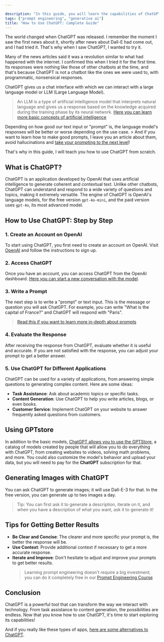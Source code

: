 ```yaml
---

description: "In this guide, you will learn the capabilities of ChatGPT, what it is, and how to get the most out of generative AI 🚀"
tags: ["prompt engineering", "generative ai"]
title: "How to Use ChatGPT: Complete Guide"
---
```


The world changed when ChatGPT was released. I remember the moment I saw the first news about it, shortly after news about Dall-E had come out, and I had tried it. That's why when I saw ChatGPT, I wanted to try it.

Many of the news articles said it was a revolution similar to what had happened with the internet. I confirmed this when I tried it for the first time. Its responses were nothing like those of other chatbots at the time, and that's because ChatGPT is not a chatbot like the ones we were used to, with programmatic, nonsensical responses.

ChatGPT gives us a chat interface with which we can interact with a large language model or LLM (Large Language Model).

> An LLM is a type of artificial intelligence model that interprets natural language and gives us a response based on the knowledge acquired during the training phase by its neural network. [Here you can learn more basic concepts of artificial intelligence](https://4geeks.com/lesson/artificial-intelligence-in-simple-terms)

Depending on how good our text input or "prompt" is, the language model's responses will be better or worse depending on the use case. > And if you want to learn how to make good prompts, I leave you an article about them, avoid hallucinations and [take your prompting to the next level](https://4geeks.com/lesson/what-is-a-prompt)!

That's why in this guide, I will teach you how to use ChatGPT from scratch.

## What is ChatGPT?

ChatGPT is an application developed by OpenAI that uses artificial intelligence to generate coherent and contextual text. Unlike other chatbots, ChatGPT can understand and respond to a wide variety of questions and topics, making it extremely versatile. The engine of ChatGPT is OpenAI's language models, for the free version `gpt-4o-mini`, and the paid version uses `gpt-4o`, its most advanced model.

## How to Use ChatGPT: Step by Step

### 1. Create an Account on OpenAI

To start using ChatGPT, you first need to create an account on OpenAI. Visit [OpenAI](https://www.openai.com/) and follow the instructions to sign up.

### 2. Access ChatGPT

Once you have an account, you can access ChatGPT from the OpenAI dashboard. [Here you can start a new conversation with the model](https://chatgpt.com/).

### 3. Write a Prompt

The next step is to write a "prompt" or text input. This is the message or question you will ask ChatGPT. For example, you can write "What is the capital of France?" and ChatGPT will respond with "Paris".

> [Read this if you want to learn more in-depth about prompts](https://4geeks.com/lesson/what-is-a-prompt)

### 4. Evaluate the Response

After receiving the response from ChatGPT, evaluate whether it is useful and accurate. If you are not satisfied with the response, you can adjust your prompt to get a better answer.

### 5. Use ChatGPT for Different Applications

ChatGPT can be used for a variety of applications, from answering simple questions to generating complex content. Here are some ideas:

- **Task Assistance**: Ask about academic topics or specific tasks.
- **Content Generation**: Use ChatGPT to help you write articles, blogs, or even books.
- **Customer Service**: Implement ChatGPT on your website to answer frequently asked questions from customers.

## Using GPTstore

In addition to the basic models, [ChatGPT allows you to use the GPTStore](https://chatgpt.com/gpts), a catalog of models created by people that will allow you to do everything with ChatGPT, from creating websites to videos, solving math problems, and more. You could also customize the model's behavior and upload your data, but you will need to pay for the **ChatGPT** subscription for that.

## Generating Images with ChatGPT

You can ask ChatGPT to generate images; it will use Dall-E-3 for that. In the free version, you can generate up to two images a day.
> Tip: You can first ask it to generate a description, iterate on it, and when you have a description of what you want, ask it to generate it!

## Tips for Getting Better Results

- **Be Clear and Concise**: The clearer and more specific your prompt is, the better the response will be.
- **Use Context**: Provide additional context if necessary to get a more accurate response.
- **Iterate and Improve**: Don't hesitate to adjust and improve your prompts to get better results.
  > Learning prompt engineering doesn't require a big investment; you can do it completely free in our [Prompt Engineering Course](https://4geeks.com/interactive-exercise/prompt-engineering-exercise-course)

## Conclusion

ChatGPT is a powerful tool that can transform the way we interact with technology. From task assistance to content generation, the possibilities are endless. Now that you know how to use ChatGPT, it's time to start exploring its capabilities!

And if you really like these types of apps, [here are some alternatives to ChatGPT](https://4geeks.com/lesson/chatgpt-alternatives).

